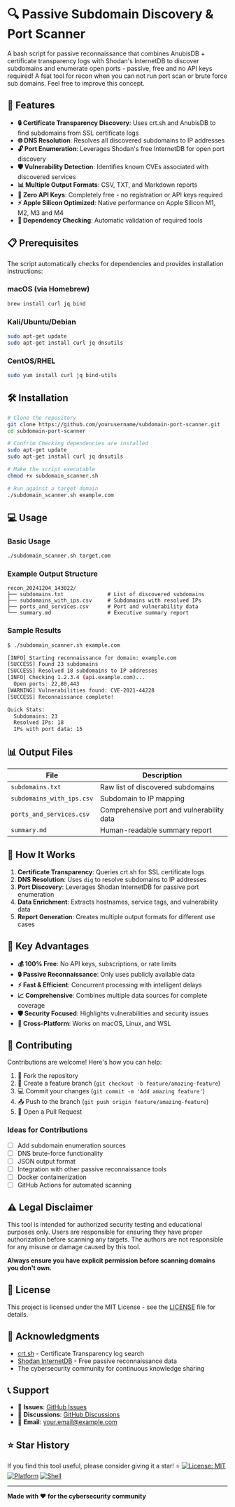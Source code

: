 

# 🔍 Passive Subdomain Discovery & Port Scanner

A  bash script for passive reconnaissance that combines AnubisDB + certificate transparency logs with Shodan's InternetDB to discover subdomains and enumerate open ports - passive, free and no API keys required!
A fsat tool for recon when you can not run port scan or brute force sub domains. Feel free to improve this concept.

## 🚀 Features

- **🔒 Certificate Transparency Discovery**: Uses crt.sh and AnubisDB to find subdomains from SSL certificate logs
- **🌐 DNS Resolution**: Resolves all discovered subdomains to IP addresses
- **🔓 Port Enumeration**: Leverages Shodan's free InternetDB for open port discovery
- **🛡️ Vulnerability Detection**: Identifies known CVEs associated with discovered services
- **📊 Multiple Output Formats**: CSV, TXT, and Markdown reports
- **🎯 Zero API Keys**: Completely free - no registration or API keys required
- **⚡ Apple Silicon Optimized**: Native performance on Apple Silicon M1, M2, M3 and M4
- **🔧 Dependency Checking**: Automatic validation of required tools

## 📋 Prerequisites

The script automatically checks for dependencies and provides installation instructions:

### macOS (via Homebrew)
```bash
brew install curl jq bind
```

### Kali/Ubuntu/Debian
```bash
sudo apt-get update
sudo apt-get install curl jq dnsutils
```

### CentOS/RHEL
```bash
sudo yum install curl jq bind-utils
```

## 🛠️ Installation

```bash
# Clone the repository
git clone https://github.com/yourusername/subdomain-port-scanner.git
cd subdomain-port-scanner

# Confrim Checking dependencies are installed 
sudo apt-get update
sudo apt-get install curl jq dnsutils

# Make the script executable
chmod +x subdomain_scanner.sh

# Run against a target domain
./subdomain_scanner.sh example.com
```

## 💻 Usage

### Basic Usage
```bash
./subdomain_scanner.sh target.com
```

### Example Output Structure
```
recon_20241204_143022/
├── subdomains.txt              # List of discovered subdomains
├── subdomains_with_ips.csv     # Subdomains with resolved IPs
├── ports_and_services.csv      # Port and vulnerability data
└── summary.md                  # Executive summary report
```

### Sample Results
```bash
$ ./subdomain_scanner.sh example.com

[INFO] Starting reconnaissance for domain: example.com
[SUCCESS] Found 23 subdomains
[SUCCESS] Resolved 18 subdomains to IP addresses
[INFO] Checking 1.2.3.4 (api.example.com)...
  Open ports: 22,80,443
[WARNING] Vulnerabilities found: CVE-2021-44228
[SUCCESS] Reconnaissance complete!

Quick Stats:
  Subdomains: 23
  Resolved IPs: 18
  IPs with port data: 15
```

## 📊 Output Files

| File | Description |
|------|-------------|
| `subdomains.txt` | Raw list of discovered subdomains |
| `subdomains_with_ips.csv` | Subdomain to IP mapping |
| `ports_and_services.csv` | Comprehensive port and vulnerability data |
| `summary.md` | Human-readable summary report |

## 🔧 How It Works

1. **Certificate Transparency**: Queries crt.sh for SSL certificate logs
2. **DNS Resolution**: Uses `dig` to resolve subdomains to IP addresses
3. **Port Discovery**: Leverages Shodan InternetDB for passive port enumeration
4. **Data Enrichment**: Extracts hostnames, service tags, and vulnerability data
5. **Report Generation**: Creates multiple output formats for different use cases

## 🌟 Key Advantages

- **💰 100% Free**: No API keys, subscriptions, or rate limits
- **🔒 Passive Reconnaissance**: Only uses publicly available data
- **⚡ Fast & Efficient**: Concurrent processing with intelligent delays
- **📈 Comprehensive**: Combines multiple data sources for complete coverage
- **🛡️ Security Focused**: Highlights vulnerabilities and security issues
- **📱 Cross-Platform**: Works on macOS, Linux, and WSL

## 🤝 Contributing

Contributions are welcome! Here's how you can help:

1. 🍴 Fork the repository
2. 🌟 Create a feature branch (`git checkout -b feature/amazing-feature`)
3. 💻 Commit your changes (`git commit -m 'Add amazing feature'`)
4. 📤 Push to the branch (`git push origin feature/amazing-feature`)
5. 🔄 Open a Pull Request

### Ideas for Contributions
- [ ] Add subdomain enumeration sources
- [ ] DNS brute-force functionality
- [ ] JSON output format
- [ ] Integration with other passive reconnaissance tools
- [ ] Docker containerization
- [ ] GitHub Actions for automated scanning

## ⚠️ Legal Disclaimer

This tool is intended for authorized security testing and educational purposes only. Users are responsible for ensuring they have proper authorization before scanning any targets. The authors are not responsible for any misuse or damage caused by this tool.

**Always ensure you have explicit permission before scanning domains you don't own.**

## 📄 License

This project is licensed under the MIT License - see the [LICENSE](LICENSE) file for details.

## 🙏 Acknowledgments

- [crt.sh](https://crt.sh/) - Certificate Transparency log search
- [Shodan InternetDB](https://internetdb.shodan.io/) - Free passive reconnaissance data
- The cybersecurity community for continuous knowledge sharing

## 📞 Support

- 🐛 **Issues**: [GitHub Issues](https://github.com/yourusername/subdomain-port-scanner/issues)
- 💬 **Discussions**: [GitHub Discussions](https://github.com/yourusername/subdomain-port-scanner/discussions)
- 📧 **Email**: your.email@example.com

## ⭐ Star History

If you find this tool useful, please consider giving it a star! ⭐
[![License: MIT](https://img.shields.io/badge/License-MIT-yellow.svg)](https://opensource.org/licenses/MIT)
[![Platform](https://img.shields.io/badge/platform-macOS%20%7C%20Linux-lightgrey)](https://github.com/yourusername/subdomain-port-scanner)
[![Shell](https://img.shields.io/badge/shell-bash-green)](https://www.gnu.org/software/bash/)


---

**Made with ❤️ for the cybersecurity community**
